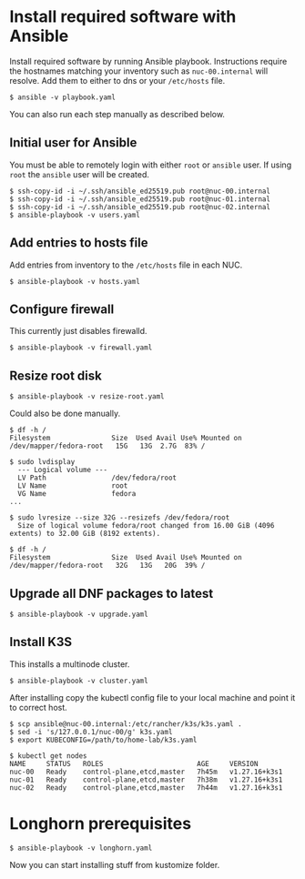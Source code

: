 # Install required software with Ansible

Install required software by running Ansible playbook. Instructions require the hostnames matching your inventory such as `nuc-00.internal` will resolve. Add them to either to dns or your `/etc/hosts` file.

```
$ ansible -v playbook.yaml
```

You can also run each step manually as described below.

## Initial user for Ansible

You must be able to remotely login with either `root` or `ansible` user. If using `root` the `ansible` user will be created.

```
$ ssh-copy-id -i ~/.ssh/ansible_ed25519.pub root@nuc-00.internal
$ ssh-copy-id -i ~/.ssh/ansible_ed25519.pub root@nuc-01.internal
$ ssh-copy-id -i ~/.ssh/ansible_ed25519.pub root@nuc-02.internal
$ ansible-playbook -v users.yaml
```

## Add entries to hosts file

Add entries from inventory to the `/etc/hosts` file in each NUC.

```
$ ansible-playbook -v hosts.yaml
```

## Configure firewall

This currently just disables firewalld.

```
$ ansible-playbook -v firewall.yaml
```

## Resize root disk

```
$ ansible-playbook -v resize-root.yaml
```

Could also be done manually.

```
$ df -h /
Filesystem               Size  Used Avail Use% Mounted on
/dev/mapper/fedora-root   15G   13G  2.7G  83% /

$ sudo lvdisplay
  --- Logical volume ---
  LV Path                /dev/fedora/root
  LV Name                root
  VG Name                fedora
...

$ sudo lvresize --size 32G --resizefs /dev/fedora/root
  Size of logical volume fedora/root changed from 16.00 GiB (4096 extents) to 32.00 GiB (8192 extents).

$ df -h /
Filesystem               Size  Used Avail Use% Mounted on
/dev/mapper/fedora-root   32G   13G   20G  39% /
```

## Upgrade all DNF packages to latest

```
$ ansible-playbook -v upgrade.yaml
```

## Install K3S

This installs a multinode cluster.

```
$ ansible-playbook -v cluster.yaml
```

After installing copy the kubectl config file to your local machine and point it to correct host.

```
$ scp ansible@nuc-00.internal:/etc/rancher/k3s/k3s.yaml .
$ sed -i 's/127.0.0.1/nuc-00/g' k3s.yaml
$ export KUBECONFIG=/path/to/home-lab/k3s.yaml
```

```
$ kubectl get nodes
NAME     STATUS   ROLES                       AGE     VERSION
nuc-00   Ready    control-plane,etcd,master   7h45m   v1.27.16+k3s1
nuc-01   Ready    control-plane,etcd,master   7h38m   v1.27.16+k3s1
nuc-02   Ready    control-plane,etcd,master   7h44m   v1.27.16+k3s1
```

# Longhorn prerequisites

```
$ ansible-playbook -v longhorn.yaml
```

Now you can start installing stuff from kustomize folder.

